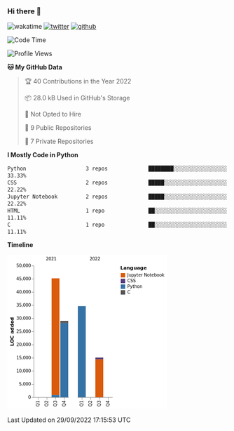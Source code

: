 ### Hi there 👋
 
![wakatime](https://wakatime.com/badge/user/0b03cf2c-442d-4f14-aab0-008b7933e5ce.svg)
[![twitter](https://img.shields.io/twitter/follow/vinayjkit?label=followers&logo=twitter&color=%23007ec6&style=plastic)](https://twitter.com/vinayjkit)
[![github](https://img.shields.io/github/followers/vinayky1507?logo=github&style=plastic)](https://github.com/vinayky1507)

<!--START_SECTION:waka-->
![Code Time](http://img.shields.io/badge/Code%20Time-0%20secs-blue)

![Profile Views](http://img.shields.io/badge/Profile%20Views-242-blue)

**🐱 My GitHub Data** 

> 🏆 40 Contributions in the Year 2022
 > 
> 📦 28.0 kB Used in GitHub's Storage 
 > 
> 🚫 Not Opted to Hire
 > 
> 📜 9 Public Repositories 
 > 
> 🔑 7 Private Repositories  
 > 
**I Mostly Code in Python** 

```text
Python                   3 repos             ████████░░░░░░░░░░░░░░░░░   33.33% 
CSS                      2 repos             █████░░░░░░░░░░░░░░░░░░░░   22.22% 
Jupyter Notebook         2 repos             █████░░░░░░░░░░░░░░░░░░░░   22.22% 
HTML                     1 repo              ██░░░░░░░░░░░░░░░░░░░░░░░   11.11% 
C                        1 repo              ██░░░░░░░░░░░░░░░░░░░░░░░   11.11%

```


**Timeline**

![Chart not found](https://raw.githubusercontent.com/vinayky1507/vinayky1507/main/charts/bar_graph.png) 


 Last Updated on 29/09/2022 17:15:53 UTC
<!--END_SECTION:waka-->

<!--
**vinayky1507/vinayky1507** is a ✨ _special_ ✨ repository because its `README.md` (this file) appears on your GitHub profile.

Here are some ideas to get you started:

- 🔭 I’m currently working on ...
- 🌱 I’m currently learning ...
- 👯 I’m looking to collaborate on ...
- 🤔 I’m looking for help with ...
- 💬 Ask me about ...
- 📫 How to reach me: ...
- 😄 Pronouns: ...
- ⚡ Fun fact: ...
-->
